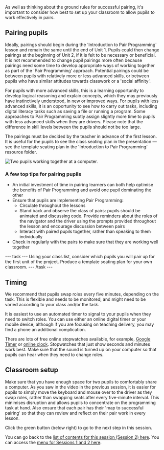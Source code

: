As well as thinking about the ground rules for successful pairing, it's important to consider how best to set up your classroom to allow pupils to work effectively in pairs.

## Pairing pupils

Ideally, pairings should begin during the 'Introduction to Pair Programming' lesson and remain the same until the end of Unit 1. Pupils could then change pairings at the beginning of Unit 2, if it is felt to be necessary or beneficial. It is not recommended to change pupil pairings more often because pairings need some time to develop appropriate ways of working together as part of the 'Pair Programming' approach. Potential pairings could be between pupils with relatively more or less advanced skills, or between pupils who have similar attitudes towards classwork or a 'social affinity'. 

For pupils with more advanced skills, this is a learning opportunity to develop logical reasoning and explain concepts, which they may previously have instinctively understood, in new or improved ways. For pupils with less advanced skills, it is an opportunity to see how to carry out tasks, including digital literacy tasks such as saving a file or running a program. Some approaches to Pair Programming subtly assign slightly more time to pupils with less advanced skills when they are drivers. Please note that the difference in skill levels between the pupils should not be too large.

The pairings must be decided by the teacher in advance of the first lesson. It is useful for the pupils to see the class seating plan in the presentation — see the template seating plan in the 'Introduction to Pair Programming' resource folder. 

 ![Two pupils working together at a computer.](images/GBICpair.jpg)

### A few top tips for pairing pupils
+ An initial investment of time in pairing learners can both help optimise the benefits of Pair Programming and avoid one pupil dominating the other
+ Ensure that pupils are implementing Pair Programming:
  + Circulate throughout the lessons
  + Stand back and observe the class of pairs: pupils should be animated and discussing code. Provide reminders about the roles of the navigator and the driver using the prompts provided throughout the lesson and encourage discussion between pairs
  + Interact with paired pupils together, rather than speaking to them individually
+ Check in regularly with the pairs to make sure that they are working well together

--- task --- Using your class list, consider which pupils you will pair up for the first unit of the project. Produce a template seating plan for your own classroom. --- /task ---

## Timing

We recommend that pupils swap roles every five minutes, depending on the task. This is flexible and needs to be monitored, and might need to be varied according to your class and/or the task.

It is easiest to use an automated timer to signal to your pupils when they need to switch roles. You can use either an online digital timer or your mobile device, although if you are focusing on teaching delivery, you may find a phone an additional complication.

There are lots of free online stopwatches available, for example, [Google Timer](https://www.google.com/search?q=google+timer&rlz=1C1CHBF_enGB860GB861&oq=google+timer&aqs=chrome..69i57j0l7.1420j0j7&sourceid=chrome&ie=UTF-8)  or [online clock](http://www.timer.onlineclock.net). Stopwatches that just show seconds and minutes work best. Make sure that the sound is turned up on your computer so that pupils can hear when they need to change roles.

## Classroom setup

Make sure that you have enough space for two pupils to comfortably share a computer. As you saw in the video in the previous session, it is easier for pupils to simply move the keyboard and mouse over to the driver as they swap roles, rather than swapping seats after every five-minute interval. This minimises disruption and allows pupils to concentrate on the programming task at hand. Also ensure that each pair has their 'map to successful pairing' so that they can review and reflect on their pair work in every lesson.

Click the green button (below right) to go to the next step in this session.

You can go back to the [list of contents for this session (Session 2) here](https://projects.raspberrypi.org/en/projects/gbic-pair-programming-2).
You can access the [menu for Sessions 1 and 2 here](https://projects.raspberrypi.org/en/pathways/gbic-pair-programming-training).
